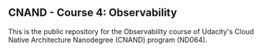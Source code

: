 ## CNAND - Course 4: Observability

This is the public repository for the Observability course of Udacity's Cloud Native Architecture Nanodegree (CNAND) program (ND064).